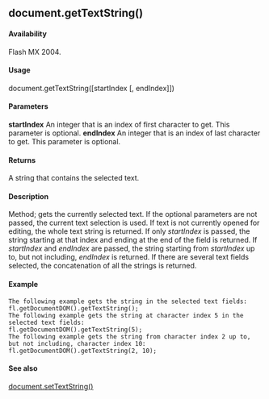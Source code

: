 ## document.getTextString()

#### Availability

Flash MX 2004.

#### Usage

document.getTextString(\[startIndex \[, endIndex\]\])

#### Parameters

**startIndex** An integer that is an index of first character to get. This parameter is optional.
**endIndex** An integer that is an index of last character to get. This parameter is optional.

#### Returns

A string that contains the selected text.

#### Description

Method; gets the currently selected text. If the optional parameters are not passed, the current text selection is used. If text is not currently opened for editing, the whole text string is returned. If only *startIndex* is passed, the string starting at that index and ending at the end of the field is returned. If *startIndex* and *endIndex* are passed, the string starting from *startIndex* up to, but not including, *endIndex* is returned.
If there are several text fields selected, the concatenation of all the strings is returned.

#### Example

```
The following example gets the string in the selected text fields:
fl.getDocumentDOM().getTextString();
The following example gets the string at character index 5 in the selected text fields:
fl.getDocumentDOM().getTextString(5);
The following example gets the string from character index 2 up to, but not including, character index 10:
fl.getDocumentDOM().getTextString(2, 10);

```
#### See also

[document.setTextString()](#_bookmark315)
